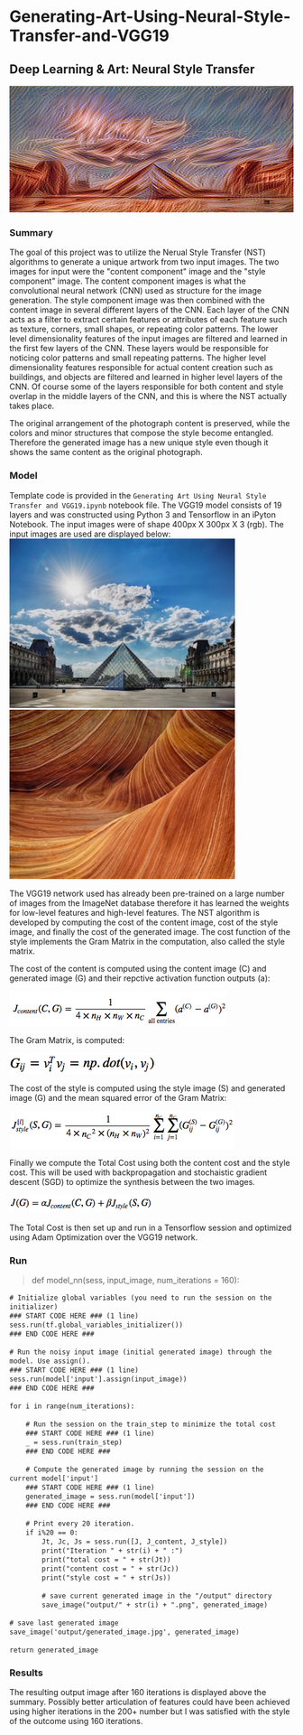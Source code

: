 # Generating-Art-Using-Neural-Style-Transfer-and-VGG19
## Deep Learning & Art: Neural Style Transfer 

<img src= "https://github.com/JeffGoodrich9791/Generating-Art-Using-Neural-Style-Transfer-and-VGG19/blob/master/First ConvNet Artwork.png" />

### Summary

The goal of this project was to utilize the Nerual Style Transfer (NST) algorithms to generate a unique artwork from two input images. The two images for input were the "content component" image and the "style component" image. The content component images is what the convolutional neural network (CNN) used as structure for the image generation. The style component image was then combined with the content image in several different layers of the CNN. Each layer of the CNN acts as a filter to extract certain features or attributes of each feature such as texture, corners, small shapes, or repeating color patterns. The lower level dimensionality features of the input images are filtered and learned in the first few layers of the CNN. These layers would be responsible for noticing color patterns and small repeating patterns. The higher level dimensionality features responsible for actual content creation such as buildings, and objects are filtered and learned in higher level layers of the CNN. Of course some of the layers responsible for both content and style overlap in the middle layers of the CNN, and this is where the NST actually takes place. 

The original arrangement of the photograph content is preserved, while the colors and minor structures that compose the style  become entangled. Therefore the generated image has a new unique style even though it shows the same content as the original photograph. 


### Model

Template code is provided in the `Generating Art Using Neural Style Transfer and VGG19.ipynb` notebook file. The VGG19 model consists of 19 layers and was constructed using Python 3 and Tensorflow in an iPyton Notebook. The input images were of shape 400px X 300px X 3 (rgb). The input images are used are displayed below:
<img width = "400" src= "https://github.com/JeffGoodrich9791/Generating-Art-Using-Neural-Style-Transfer-and-VGG19/blob/master/louvre.jpg" />
<img width = "400" src= "https://github.com/JeffGoodrich9791/Generating-Art-Using-Neural-Style-Transfer-and-VGG19/blob/master/sandstone.jpg" />

The VGG19 network used has already been pre-trained on a large number of images from the ImageNet database therefore it has learned the weights for low-level features and high-level features. The NST algorithm is developed by computing the cost of the content image, cost of the style image, and finally the cost of the generated image. The cost function of the style implements the Gram Matrix in the computation, also called the style matrix.  

The cost of the content is computed using the content image (C) and generated image (G) and their repctive activation function outputs (a):

<img src= "https://github.com/JeffGoodrich9791/Generating-Art-Using-Neural-Style-Transfer-and-VGG19/blob/master/Jcost_content.png" />

The Gram Matrix, is computed: 

<img src= "https://github.com/JeffGoodrich9791/Generating-Art-Using-Neural-Style-Transfer-and-VGG19/blob/master/Gram_matrix.png" />

The cost of the style is computed using the style image (S) and generated image (G) and the mean squared error of the Gram Matrix:

<img src= "https://github.com/JeffGoodrich9791/Generating-Art-Using-Neural-Style-Transfer-and-VGG19/blob/master/Jcost_style.png" />

Finally we compute the Total Cost using both the content cost and the style cost. This will be used with backpropagation and stochaistic gradient descent (SGD) to optimize the synthesis between the two images. 


<img src= "https://github.com/JeffGoodrich9791/Generating-Art-Using-Neural-Style-Transfer-and-VGG19/blob/master/Jtotal.png" />

The Total Cost is then set up and run in a Tensorflow session and optimized using Adam Optimization over the VGG19 network. 

### Run

> def model_nn(sess, input_image, num_iterations = 160):
    
    # Initialize global variables (you need to run the session on the initializer)
    ### START CODE HERE ### (1 line)
    sess.run(tf.global_variables_initializer())
    ### END CODE HERE ###
    
    # Run the noisy input image (initial generated image) through the model. Use assign().
    ### START CODE HERE ### (1 line)
    sess.run(model['input'].assign(input_image))
    ### END CODE HERE ###
    
    for i in range(num_iterations):
    
        # Run the session on the train_step to minimize the total cost
        ### START CODE HERE ### (1 line)
        _ = sess.run(train_step)
        ### END CODE HERE ###
        
        # Compute the generated image by running the session on the current model['input']
        ### START CODE HERE ### (1 line)
        generated_image = sess.run(model['input'])
        ### END CODE HERE ###

        # Print every 20 iteration.
        if i%20 == 0:
            Jt, Jc, Js = sess.run([J, J_content, J_style])
            print("Iteration " + str(i) + " :")
            print("total cost = " + str(Jt))
            print("content cost = " + str(Jc))
            print("style cost = " + str(Js))
            
            # save current generated image in the "/output" directory
            save_image("output/" + str(i) + ".png", generated_image)
    
    # save last generated image
    save_image('output/generated_image.jpg', generated_image)
    
    return generated_image


### Results

The resulting output image after 160 iterations is displayed above the summary. Possibly better articulation of features could have been achieved using higher iterations in the 200+ number but I was satisfied with the style of the outcome using 160 iterations. 

